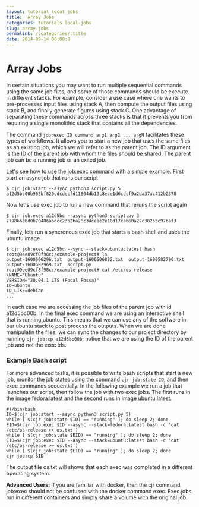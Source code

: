 ```yaml
---
layout: tutorial_local_jobs
title:  Array Jobs
categories: tutorials local-jobs
slug: array-jobs
permalink: /:categories/:title
date: 2014-09-14 00:00:8
---
```


Array Jobs
====================

In certain situations you may want to run multiple sequential commands using the same job files, and some of those commands should be execute in different stacks. 
For example, consider a use case where one wants to pre-processes input files using stack A, then compute the output files using stack B, and finally generate figures using stack C.
One advantage of separating these commands across three stacks is that it prevents you from requiring a single monolithic stack that contains all the dependencies.

The command `job:exec ID command arg1 arg2 ... argN` facilitates these types of workflows. It allows you to start a new job that uses the same files as an existing job, which we will refer to as the parent job.
The ID argument is the ID of the parent job with whom the files should be shared. The parent job can be a running job or an exited job.

Let's see how to use the job:exec command with a simple example. First start an async job that runs our script
```console
$ cjr job:start --async python3 script.py 5
a12d5bc00b965bf820cdcdecfd11804db13c8ece1d6cdcf9a2da37ac412b2378
```
Now let's use exec job to run a new command that reruns the script again 
```console
$ cjr job:exec a12d5bc --async python3 script.py 3
779866e6d0b70486a6dcc2352ba28c34ceae2e18d17cab60a22c38255c97baf3
```
Finally, lets run a syncronous exec job that starts a bash shell and uses the ubuntu image
```console
$ cjr job:exec a12d5bc --sync --stack=ubuntu:latest bash
root@9ee09cf8f98c:/example-project# ls
output-1600506296.txt  output-1600506832.txt  output-1600582790.txt  output-1600582969.txt  script.py
root@9ee09cf8f98c:/example-project# cat /etc/os-release 
\NAME="Ubuntu"
VERSION="20.04.1 LTS (Focal Fossa)"
ID=ubuntu
ID_LIKE=debian
...
```
In each case we are accessing the job files of the parent job with id a12d5bc00b. In the final exec command we are using an interactive shell that is running ubuntu. This means that we can use any of the software in our ubuntu stack to post process the outputs.
When we are done manipulatin the files, we can sync the changes to our project directory by running `cjr job:cp a12d5bc00b`; notice that we are using the ID of the parent job and not the exec ids.

### Example Bash script

For more advanced tasks, it is possible to write bash scripts that start a new job, monitor the job states using the command `cjr job:state ID`, and then exec commands sequentially.
In the following example we run a job that launches our script, then follow the job with two exec jobs. The first runs in the image fedora:latest and the second runs in image ubuntu:latest.

```shell
#!/bin/bash
ID=$(cjr job:start --async python3 script.py 5)
while [ $(cjr job:state $ID) == "running" ]; do sleep 2; done
EID=$(cjr job:exec $ID --async --stack=fedora:latest bash -c 'cat /etc/os-release >> os.txt')
while [ $(cjr job:state $EID) == "running" ]; do sleep 2; done
EID=$(cjr job:exec $ID --async --stack=ubuntu:latest bash -c 'cat /etc/os-release >> os.txt')
while [ $(cjr job:state $EID) == "running" ]; do sleep 2; done
cjr job:cp $ID
```
The output file os.txt will shows that each exec was completed in a different operating system.

**Advanced Users:** If you are familiar with docker, then the cjr command job:exec should not be confused with the docker command exec. Exec jobs run in different containers and simply share a volume with the original job.